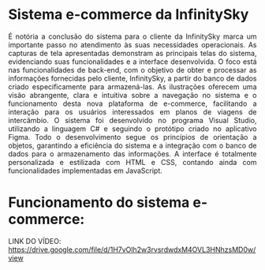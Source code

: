 # Sistema e-commerce da InfinitySky
<p align="justify"> É notória a conclusão do sistema para o cliente da InfinitySky marca um importante passo no atendimento às suas necessidades operacionais. As capturas de tela apresentadas demonstram as principais telas do sistema, evidenciando suas funcionalidades e a interface desenvolvida. O foco está nas funcionalidades de back-end, com o objetivo de obter e processar as informações fornecidas pelo cliente, InfinitySky, a partir do banco de dados criado especificamente para armazená-las.
As ilustrações oferecem uma visão abrangente, clara e intuitiva sobre a navegação no sistema e o funcionamento desta nova plataforma de e-commerce, facilitando a interação para os usuários interessados em planos de viagens de intercâmbio.
O sistema foi desenvolvido no programa Visual Studio, utilizando a linguagem C# e seguindo o protótipo criado no aplicativo Figma. Todo o desenvolvimento segue os princípios de orientação a objetos, garantindo a eficiência do sistema e a integração com o banco de dados para o armazenamento das informações. A interface é totalmente personalizada e estilizada com HTML e CSS, contando ainda com funcionalidades implementadas em JavaScript.
</p>

# Funcionamento do sistema e-commerce:
LINK DO VÍDEO: https://drive.google.com/file/d/1H7vOlh2w3rvsrdwdxM4OVL3HNhzsMD0w/view
